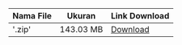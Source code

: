 | Nama File | Ukuran | Link Download |
| --------- | ------ | ------------- |
| '.zip' | 143.03 MB | [Download](https://github.com/) |
